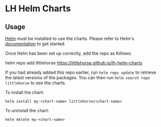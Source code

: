 # LH Helm Charts

## Usage

[Helm](https://helm.sh) must be installed to use the charts.  Please refer to
Helm's [documentation](https://helm.sh/docs) to get started.

Once Helm has been set up correctly, add the repo as follows:

  helm repo add littlehorse https://littlehorse.github.io/lh-helm-charts

If you had already added this repo earlier, run `helm repo update` to retrieve
the latest versions of the packages.  You can then run `helm search repo
littlehorse` to see the charts.

To install the <chart-name> chart:

    helm install my-<chart-name> littlehorse/<chart-name>

To uninstall the chart:

    helm delete my-<chart-name>